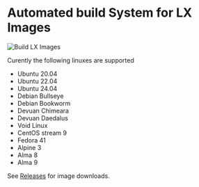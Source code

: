 # Automated build System for LX Images

![Build LX Images](https://github.com/omniosorg/lx-images/workflows/Build%20LX%20Images/badge.svg)

Curently the following linuxes are supported

* Ubuntu 20.04
* Ubuntu 22.04
* Ubuntu 24.04
* Debian Bullseye
* Debian Bookworm
* Devuan Chimeara
* Devuan Daedalus
* Void Linux
* CentOS stream 9
* Fedora 41
* Alpine 3
* Alma 8
* Alma 9

See [Releases](https://github.com/omniosorg/lx-images/releases) for image downloads.
